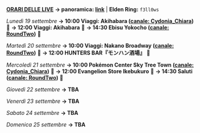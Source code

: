 <b><u>ORARI DELLE LIVE</u></b>
<b>→ panoramica: <a href="https://trello.com/b/iKwdSGf3/sabaku">link</a></b> | <b>Elden Ring:</b> <code>f3ll0ws</code>

<i>Lunedì 19 settembre</i>
<b>→ 10:00 Viaggi: Akihabara (<a href="https://www.twitch.tv/cydonia_chiara">canale: Cydonia_Chiara</a>)</b> 🗾
<b>→ 12:00 Viaggi: Akihabara</b> 🗾
<b>→ 14:30 Ebisu Yokocho (<a href="https://www.twitch.tv/roundtwotwitch">canale: RoundTwo</a>)</b> 🍲

<i>Martedì 20 settembre</i>
<b>→ 10:00 Viaggi: Nakano Broadway (<a href="https://www.twitch.tv/roundtwotwitch">canale: RoundTwo</a>)</b> 🚶
<b>→ 12:00 HUNTERS BAR『モンハン酒場』</b> 🍔

<i>Mercoledì 21 settembre</i>
<b>→ 10:00 Pokémon Center Sky Tree Town (<a href="https://www.twitch.tv/cydonia_chiara">canale: Cydonia_Chiara</a>)</b> 🌆
<b>→ 12:00 Evangelion Store Ikebukuro</b> 🤖
<b>→ 14:30 Saluti (<a href="https://www.twitch.tv/roundtwotwitch">canale: RoundTwo</a>)</b> 💬

<i>Giovedì 22 settembre</i>
<b>→ TBA</b>

<i>Venerdì 23 settembre</i>
<b>→ TBA</b>

<i>Sabato 24 settembre</i>
<b>→ TBA</b>

<i>Domenica 25 settembre</i>
<b>→ TBA</b>
